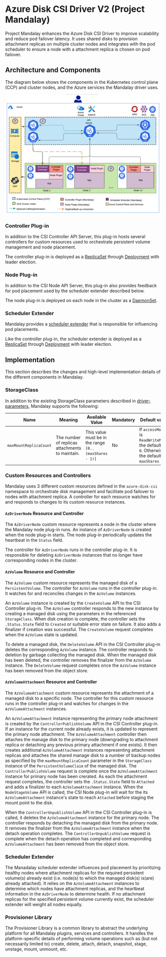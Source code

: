 # Azure Disk CSI Driver V2 (Project Mandalay)

Project Mandalay enhances the Azure Disk CSI Driver to improve scalability and reduce pod 
failover latency. It uses shared disks to provision attachment replicas on multiple cluster 
nodes and integrates with the pod scheduler to ensure a node with a attachment replica is 
chosen on pod failover.

## Architecture and Components

The diagram below shows the components in the Kubernetes control plane (CCP) and cluster 
nodes, and the Azure services the Mandalay driver uses.

![Mandalay Architecture](images/mandalay_arch.png)

### Controller Plug-in

In addition to the CSI Controller API Server, this plug-in hosts several controllers for 
custom resources used to orchestrate persistent volume management and node placement.

The controller plug-in is deployed as a 
[ReplicaSet](https://kubernetes.io/docs/concepts/workloads/controllers/replicaset/) 
through [Deployment](https://kubernetes.io/docs/concepts/workloads/controllers/deployment/) 
with leader election.

### Node Plug-in

In addition to the CSI Node API Server, this plug-in also provides feedback for pod placement 
used by the scheduler extender described below.

The node plug-in is deployed on each node in the cluster as a [DaemonSet](https://kubernetes.io/docs/concepts/workloads/controllers/daemonset/).

### Scheduler Extender

Mandalay provides a [scheduler extender](https://github.com/kubernetes/community/blob/master/contributors/design-proposals/scheduling/scheduler_extender.md) 
that is responsible for influencing pod placements.

Like the controller plug-in, the scheduler extender is deployed as a 
[ReplicaSet](https://kubernetes.io/docs/concepts/workloads/controllers/replicaset/) 
through [Deployment](https://kubernetes.io/docs/concepts/workloads/controllers/deployment/) 
with leader election.

## Implementation

This section describes the changes and high-level implementation details of the different 
components in Mandalay.

### StorageClass

In addition to the existing StorageClass parameters described in 
[driver-parameters](driver-parameters.md), Mandalay supports the following:

| Name                                        | Meaning                                         | Available Value                                        | Mandatory | Default value                                                                                     |
| ------------------------------------------- | ----------------------------------------------- | ------------------------------------------------------ | --------- | ------------------------------------------------------------------------------------------------- |
| `maxMountReplicaCount`                      | The number of replicas attachments to maintain. | This value must be in the range `[0..(maxShares - 1)]` | No        | If `accessMode` is `ReadWriteMany`, the default is `0`. Otherwise, the default is `maxShares - 1` |

### Custom Resources and Controllers

Mandalay uses 3 different custom resources defined in the `azure-disk-csi` namespace to 
orchestrate disk management and facilitate pod failover to nodes with attachment replica. A 
controller for each resource watches for and responds to changes to its custom resource 
instances.

#### `AzDriverNode` Resource and Controller

The `AzDriverNode` custom resource represents a node in the cluster where the Mandalay node 
plug-in runs. An instance of `AzDriverNode` is created when the node plug-in starts. The node 
plug-in periodically updates the heartbeat in the `Status` field.

The controller for `AzDriverNode` runs in the controller plug-in. It is responsible for 
deleting `AzDriverNode` instances that no longer have corresponding nodes in the cluster.

#### `AzVolume` Resource and Controller

The `AzVolume` custom resource represents the managed disk of a `PersistentVolume`. The 
controller for `AzVolume` runs in the controller plug-in. It watches for and reconciles 
changes in the `AzVolume` instances.

An `AzVolume` instance is created by the `CreateVolume` API to the CSI Controller plug-in. The 
`AzVolume` controller responds to the new instance by creating a managed disk using the 
parameters in the referenced `StorageClass`. When disk creation is complete, the controller 
sets the `.Status.State` field to `Created` or suitable error state on failure. It also adds a 
finalizer if creation was successful. The `CreateVolume` request completes when the `AzVolume` 
state is updated.

To delete a managed disk, the `DeleteVolume` API in the CSI Controller plug-in deletes the 
corresponding `AzVolume` instance. The controller responds to deletion by garbage collecting 
the managed disk. When the managed disk has been deleted, the controller removes the finalizer
from the `AzVolume` instance. The `DeleteVolume` request completes once the `AzVolume` instance
has been removed from the object store.

#### `AzVolumeAttachment` Resource and Controller

The `AzVolumeAttachment` custom resource represents the attachment of a managed disk to a 
specific node. The controller for this custom resource runs in the controller plug-in and 
watches for changes in the `AzVolumeAttachment` instances.

An `AzVolumeAttachment` instance representing the primary node attachment is created by the 
`ControllerPublishVolume` API in the CSI Controller plug-in. If an instance for the current 
node already exists, it is updated to represent the primary node attachment. The 
`AzVolumeAttachment` controller then attaches the manage disk to the primary node (downgrading 
to attachment replica or detaching any previous primary attachment if one exists). It then 
creates additional `AzVolumeAttachment` instances representing attachment replicas and attaches 
the shared manage disk to a number of backup nodes as specified by the `maxMountReplicaCount` 
parameter in the `StorageClass` instance of the `PersistentVolumeClaim` of the managed disk. 
The `ControllerPublishVolume` request is complete once the `AzVolumeAttachment` instance for 
primary node has been crerated. As each the attachment request completes, the controller sets 
the `.Status.State` field to `Attached` and adds a finalizer to each `AzVolumeAttachment` 
instance. When the `NodeStageVolume` API is called, the CSI Node plug-in will wait for the its
`AzVolumeAttachment` instance's state to reach `Attached` before staging the mount point to 
the disk.

When the `ControllerUnpublishVolume` API in the CSI Controller plug-in is called, it deletes 
the `AzVolumeAttachment` instance for the primary node. The controller responds by detaching 
the managed disk from the primary node. It removes the finalizer from the `AzVolumeAttachment`
instance when the detach operation completes. The `ControllerUnpublishVolume` request is 
complete when the detach operation has completed and corresponding `AzVolumeAttachment` has 
been removed from the object store.

### Scheduler Extender

The Manadalay scheduler extender influences pod placement by prioritizing healthy nodes where 
attachment replicas for the required persistent volume(s) already exist (i.e. node(s) to which 
the managed disk(s) is(are) already attached). It relies on the `AzVolumeAttachment` instances 
to determine which nodes have attachment replicas, and the heartbeat information in the 
`AzDriverNode` to determine health. If no attachment replicas for the specified persistent 
volume currently exist, the scheduler extender will weight all nodes equally.

### Provisioner Library

The Provisioner Library is a common library to abstract the underlying platform for all 
Mandalay plugins, services and controllers. It handles the platform-specific details of 
performing volume operations such as (but not necessarily limited to) create, delete, attach, 
detach, snapshot, stage, unstage, mount, unmount, etc.
